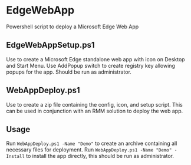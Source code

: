 # EdgeWebApp
Powershell script to deploy a Microsoft Edge Web App

## EdgeWebAppSetup.ps1
Use to create a Microsoft Edge standalone web app with icon on Desktop and Start Menu.
Use AddPopup switch to create registry key allowing popups for the app.
Should be run as administrator.

## WebAppDeploy.ps1
Use to create a zip file containing the config, icon, and setup script. This can be used in conjunction with an RMM solution to deploy the web app.

## Usage
Run `WebAppDeploy.ps1 -Name "Demo"` to create an archive containing all necessary files for deployment. Run `WebAppDeploy.ps1 -Name "Demo" -Install` to install the app directly, this should be run as administrator.
